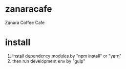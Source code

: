 # zanaracafe
Zanara Coffee Cafe

# install 
1. install dependency modules by "npm install" or "yarn" 
2. then run development env by "gulp"
